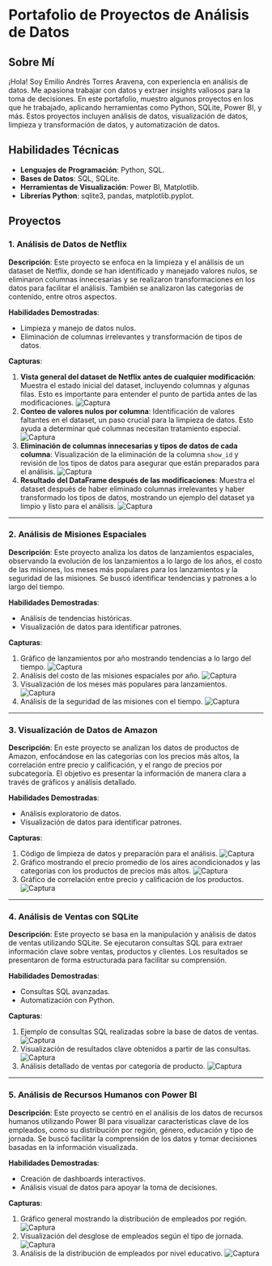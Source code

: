 # Portafolio de Proyectos de Análisis de Datos

## Sobre Mí
¡Hola! Soy Emilio Andrés Torres Aravena, con experiencia en análisis de datos. Me apasiona trabajar con datos y extraer insights valiosos para la toma de decisiones. En este portafolio, muestro algunos proyectos en los que he trabajado, aplicando herramientas como Python, SQLite, Power BI, y más. Estos proyectos incluyen análisis de datos, visualización de datos, limpieza y transformación de datos, y automatización de datos.

## Habilidades Técnicas
- **Lenguajes de Programación**: Python, SQL.
- **Bases de Datos**: SQL, SQLite.
- **Herramientas de Visualización**: Power BI, Matplotlib.
- **Librerías Python**: sqlite3, pandas, matplotlib.pyplot.

## Proyectos

### 1. Análisis de Datos de Netflix
**Descripción**: Este proyecto se enfoca en la limpieza y el análisis de un dataset de Netflix, donde se han identificado y manejado valores nulos, se eliminaron columnas innecesarias y se realizaron transformaciones en los datos para facilitar el análisis. También se analizaron las categorías de contenido, entre otros aspectos.

**Habilidades Demostradas**:
- Limpieza y manejo de datos nulos.
- Eliminación de columnas irrelevantes y transformación de tipos de datos.

**Capturas**:
1. **Vista general del dataset de Netflix antes de cualquier modificación**: Muestra el estado inicial del dataset, incluyendo columnas y algunas filas. Esto es importante para entender el punto de partida antes de las modificaciones. ![Captura](capturas_netflix/Portafolio(0).png)
2. **Conteo de valores nulos por columna**: Identificación de valores faltantes en el dataset, un paso crucial para la limpieza de datos. Esto ayuda a determinar qué columnas necesitan tratamiento especial. ![Captura](capturas_netflix/portafoilio(1).png)
3. **Eliminación de columnas innecesarias y tipos de datos de cada columna**: Visualización de la eliminación de la columna `show_id` y revisión de los tipos de datos para asegurar que están preparados para el análisis. ![Captura](capturas_netflix/portafolio(2).png)
4. **Resultado del DataFrame después de las modificaciones**: Muestra el dataset después de haber eliminado columnas irrelevantes y haber transformado los tipos de datos, mostrando un ejemplo del dataset ya limpio y listo para el análisis. ![Captura](capturas_netflix/portafolio(6).png)

---

### 2. Análisis de Misiones Espaciales
**Descripción**: Este proyecto analiza los datos de lanzamientos espaciales, observando la evolución de los lanzamientos a lo largo de los años, el costo de las misiones, los meses más populares para los lanzamientos y la seguridad de las misiones. Se buscó identificar tendencias y patrones a lo largo del tiempo.

**Habilidades Demostradas**:
- Análisis de tendencias históricas.
- Visualización de datos para identificar patrones.

**Capturas**:
1. Gráfico de lanzamientos por año mostrando tendencias a lo largo del tiempo. ![Captura](capturas_espaciales/captura(1).png)
2. Análisis del costo de las misiones espaciales por año. ![Captura](capturas_espaciales/captura(3).png)
3. Visualización de los meses más populares para lanzamientos. ![Captura](capturas_espaciales/captura(5.0).png)
4. Análisis de la seguridad de las misiones con el tiempo. ![Captura](capturas_espaciales/captura(6).png)

---

### 3. Visualización de Datos de Amazon
**Descripción**: En este proyecto se analizan los datos de productos de Amazon, enfocándose en las categorías con los precios más altos, la correlación entre precio y calificación, y el rango de precios por subcategoría. El objetivo es presentar la información de manera clara a través de gráficos y análisis detallado.

**Habilidades Demostradas**:
- Análisis exploratorio de datos.
- Visualización de datos para identificar patrones.

**Capturas**:
1. Código de limpieza de datos y preparación para el análisis. ![Captura](capturas_amazon/captura(0).png)
2. Gráfico mostrando el precio promedio de los aires acondicionados y las categorías con los productos de precios más altos. ![Captura](capturas_amazon/captura_grafico(2).png)
3. Gráfico de correlación entre precio y calificación de los productos. ![Captura](capturas_amazon/captura_powerbi(3).png)

---

### 4. Análisis de Ventas con SQLite
**Descripción**: Este proyecto se basa en la manipulación y análisis de datos de ventas utilizando SQLite. Se ejecutaron consultas SQL para extraer información clave sobre ventas, productos y clientes. Los resultados se presentaron de forma estructurada para facilitar su comprensión.

**Habilidades Demostradas**:
- Consultas SQL avanzadas.
- Automatización con Python.

**Capturas**:
1. Ejemplo de consultas SQL realizadas sobre la base de datos de ventas. ![Captura](sqlite/captura_sqlite(0).png)
2. Visualización de resultados clave obtenidos a partir de las consultas. ![Captura](sqlite/captura_sqlite(3).png)
3. Análisis detallado de ventas por categoría de producto. ![Captura](sqlite/captura_sqlite(5).png)

---

### 5. Análisis de Recursos Humanos con Power BI
**Descripción**: Este proyecto se centró en el análisis de los datos de recursos humanos utilizando Power BI para visualizar características clave de los empleados, como su distribución por región, género, educación y tipo de jornada. Se buscó facilitar la comprensión de los datos y tomar decisiones basadas en la información visualizada.

**Habilidades Demostradas**:
- Creación de dashboards interactivos.
- Análisis visual de datos para apoyar la toma de decisiones.

**Capturas**:
1. Gráfico general mostrando la distribución de empleados por región. ![Captura](captura_PowerBI/powerbi(0).png)
2. Visualización del desglose de empleados según el tipo de jornada. ![Captura](captura_PowerBI/powerbi(1).png)
3. Análisis de la distribución de empleados por nivel educativo. ![Captura](captura_PowerBI/powerbi(2).png)


